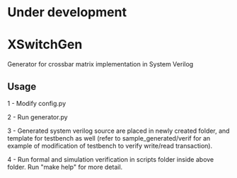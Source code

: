# Under development
# XSwitchGen
Generator for crossbar matrix implementation in System Verilog
## Usage
1 - Modify config.py

2 - Run generator.py

3 - Generated system verilog source are placed in newly created folder, and template for testbench as well (refer to sample_generated/verif for an example of modification of testbench to verify write/read transaction).

4 - Run formal and simulation verification in scripts folder inside above folder. Run "make help" for more detail.
